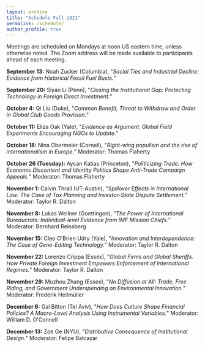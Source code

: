 ```yaml
---
layout: archive
title: "Schedule Fall 2021"
permalink: /schedule/
author_profile: true
---
```



Meetings are scheduled on Mondays at noon US eastern time, unless otherwise noted. The Zoom address will be made available to participants ahead of each meeting. 

**September 13:** Noah Zucker (Columbia), "*Social Ties and Industrial Decline: Evidence from Historical Fossil Fuel Busts.*"

**September 20:** Siyao Li (Penn), "*Closing the Institutional Gap: Protecting Technology in Foreign Direct Investment.*"

**October 4:** Qi Liu (Duke), "*Common Benefit, Threat to Withdraw and Order in Global Club Goods Provision.*"

**October 11:** Eliza Oak (Yale), "*Evidence as Argument: Global Field Experiments Encouraging NGOs to Update.*"

**October 18:** Nina Obermeier (Cornell), "*Right-wing populism and the rise of internationalism in Europe.*"
Moderator: Thomas Flaherty

**October 26 (Tuesday):** Aycan Katias (Princeton), "*Politicizing Trade: How Economic Discontent and Identity Politics Shape Anti-Trade Campaign Appeals.*"
Moderator: Thomas Flaherty

**November 1:** Calvin Thrall (UT-Austin), "*Spillover Effects in International Law: The Case of Tax Planning and Investor-State Dispute Settlement.*"
Moderator: Taylor R. Dalton

**November 8:** Lukas Wellner (Goettingen), "*The Power of International Bureaucrats: Individual-level Evidence from IMF Mission Chiefs.*"
Moderator:  Bernhard Reinsberg

**November 15:** Cleo O'Brien Udry (Yale), "*Innovation and Interdependence: The Case of Gene-Editing Technology.*"
Moderator: Taylor R. Dalton

**November 22:** Lorenzo Crippa (Essex), "*Global Firms and Global Sheriffs. How Private Foreign Investment Empowers Enforcement of International Regimes.*"
Moderator: Taylor R. Dalton

**November 29:** Muzhou Zhang (Essex), "*No Diffusion at All: Trade, Free Riding, and Government Underspending on Environmental Innovation.*"
Moderator: Frederik Heitmüller

**December 6:** Gal Bitton (Tel Aviv), "*How Does Culture Shape Financial Policies? A Macro-Level Analysis Using Instrumental Variables.*"
Moderator: William D. O'Connell

**December 13:** Zoe Ge (NYU), "*Distributive Consequence of Institutional Design.*"
Moderator: Felipe Balcazar


